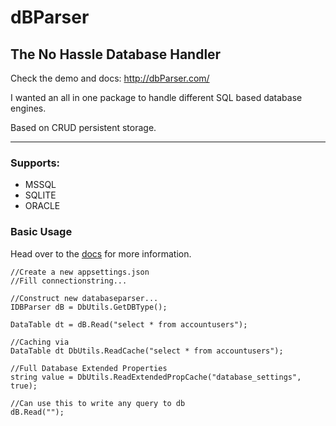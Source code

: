 # dBParser
## The No Hassle Database Handler

Check the demo and docs: http://dbParser.com/

I wanted an all in one package to handle different SQL based database engines.

Based on CRUD persistent storage.

- - - -

### Supports:

* MSSQL
* SQLITE
* ORACLE

### Basic Usage

Head over to the [docs](http://dbParser.com/) for more information.

    //Create a new appsettings.json
    //Fill connectionstring...
    
    //Construct new databaseparser...
    IDBParser dB = DbUtils.GetDBType();
    
    DataTable dt = dB.Read("select * from accountusers");
    
    //Caching via 
    DataTable dt DbUtils.ReadCache("select * from accountusers");
    
    //Full Database Extended Properties
    string value = DbUtils.ReadExtendedPropCache("database_settings", true);
    
    //Can use this to write any query to db
    dB.Read("");
